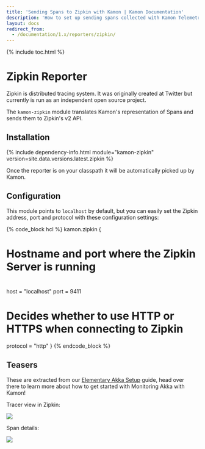 ```yaml
---
title: 'Sending Spans to Zipkin with Kamon | Kamon Documentation'
description: 'How to set up sending spans collected with Kamon Telemetry to Zipkin'
layout: docs
redirect_from:
  - /documentation/1.x/reporters/zipkin/
---
```


{% include toc.html %}

Zipkin Reporter
===============

Zipkin is distributed tracing system. It was originally created at Twitter but currently is run as an
independent open source project. 

The `kamon-zipkin` module translates Kamon's representation of Spans and sends them to Zipkin's v2 API.


## Installation

{% include dependency-info.html module="kamon-zipkin" version=site.data.versions.latest.zipkin %}

Once the reporter is on your classpath it will be automatically picked up by Kamon.

## Configuration

This module points to `localhost` by default, but you can easily set the Zipkin address, port and protocol with these
configuration settings:

{% code_block hcl %}
kamon.zipkin {

  # Hostname and port where the Zipkin Server is running
  #
  host = "localhost"
  port = 9411

  # Decides whether to use HTTP or HTTPS when connecting to Zipkin
  protocol = "http"
}
{% endcode_block %}


## Teasers

These are extracted from our [Elementary Akka Setup][2] guide, head over there to learn more about how to get
started with Monitoring Akka with Kamon!

Tracer view in Zipkin:

<img class="img-fluid my-4" src="/assets/img/recipes/quickstart-zipkin-trace.png">

Span details:

<img class="img-fluid my-4" src="/assets/img/recipes/quickstart-zipkin-span-detail.png">

[1]: https://zipkin.io/
[2]: ../../guides/frameworks/elementary-akka-setup/
